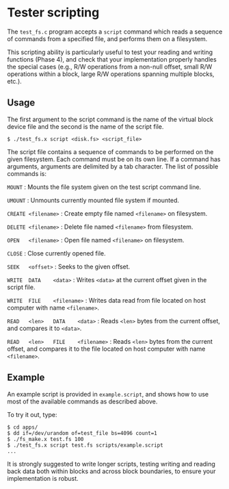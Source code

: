 # Tester scripting

The `test_fs.c` program accepts a `script` command which reads a sequence of
commands from a specified file, and performs them on a filesystem.

This scripting ability is particularly useful to test your reading and writing
functions (Phase 4), and check that your implementation properly handles the
special cases (e.g., R/W operations from a non-null offset, small R/W operations
within a block, large R/W operations spanning multiple blocks, etc.).

## Usage

The first argument to the script command is the name of the virtual block device
file and the second is the name of the script file.

```
$ ./test_fs.x script <disk.fs> <script_file>
```

The script file contains a sequence of commands to be performed on the given
filesystem. Each command must be on its own line. If a command has arguments,
arguments are delimited by a tab character. The list of possible commands is:

`MOUNT`
: Mounts the file system given on the test script command line.

`UMOUNT`
: Unmounts currently mounted file system if mounted.

`CREATE	<filename>`
: Create empty file named `<filename>` on filesystem.

`DELETE	<filename>`
: Delete file named `<filename>` from filesystem.

`OPEN	<filename>`
: Open file named `<filename>` on filesystem.

`CLOSE`
: Close currently opened file.

`SEEK	<offset>`
: Seeks to the given offset.

`WRITE	DATA	<data>`
: Writes `<data>` at the current offset given in the script file.

`WRITE	FILE	<filename>`
: Writes data read from file located on host computer with name `<filename>`.

`READ	<len>	DATA	<data>`
: Reads `<len>` bytes from the current offset, and compares it to `<data>`.

`READ	<len>	FILE	<filename>`
: Reads `<len>` bytes from the current offset, and compares it to the file
located on host computer with name `<filename>`.

## Example

An example script is provided in `example.script`, and shows how to use most of
the available commands as described above.

To try it out, type:

```console
$ cd apps/
$ dd if=/dev/urandom of=test_file bs=4096 count=1
$ ./fs_make.x test.fs 100
$ ./test_fs.x script test.fs scripts/example.script
...
```

It is strongly suggested to write longer scripts, testing writing and reading
back data both within blocks and across block boundaries, to ensure your
implementation is robust.

